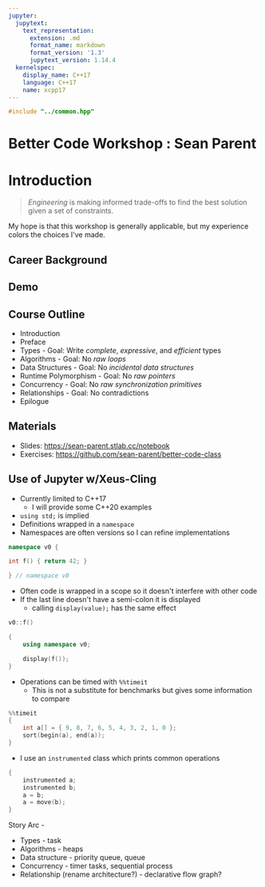 ```yaml
---
jupyter:
  jupytext:
    text_representation:
      extension: .md
      format_name: markdown
      format_version: '1.3'
      jupytext_version: 1.14.4
  kernelspec:
    display_name: C++17
    language: C++17
    name: xcpp17
---
```


```c++ slideshow={"slide_type": "skip"}
#include "../common.hpp"
```

<!-- #region slideshow={"slide_type": "slide"} -->
# Better Code Workshop : Sean Parent
<!-- #endregion -->

<!-- #region slideshow={"slide_type": "slide"} -->
# Introduction

> _Engineering_ is making informed trade-offs to find the best solution given a set of constraints.
<!-- #endregion -->

<!-- #region slideshow={"slide_type": "fragment"} tags=[] -->
My hope is that this workshop is generally applicable, but my experience colors the choices I've made.
<!-- #endregion -->

<!-- #region slideshow={"slide_type": "slide"} -->
## Career Background
<!-- #endregion -->

<!-- #region slideshow={"slide_type": "slide"} -->
## Demo
<!-- #endregion -->

<!-- #region slideshow={"slide_type": "slide"} -->
## Course Outline

- Introduction
- Preface
- Types - Goal: Write _complete_, _expressive_, and _efficient_ types
- Algorithms - Goal: No _raw loops_
- Data Structures - Goal: No _incidental data structures_
- Runtime Polymorphism - Goal: No _raw pointers_
- Concurrency - Goal: No _raw synchronization primitives_
- Relationships - Goal: No contradictions
- Epilogue
<!-- #endregion -->

<!-- #region slideshow={"slide_type": "slide"} -->
## Materials

- Slides: https://sean-parent.stlab.cc/notebook
- Exercises: https://github.com/sean-parent/better-code-class
<!-- #endregion -->

<!-- #region slideshow={"slide_type": "slide"} tags=[] -->
## Use of Jupyter w/Xeus-Cling
<!-- #endregion -->

<!-- #region slideshow={"slide_type": "slide"} tags=[] -->
- Currently limited to C++17
    - I will provide some C++20 examples
- `using std;` is implied
- Definitions wrapped in a `namespace`
- Namespaces are often versions so I can refine implementations
<!-- #endregion -->

```c++ slideshow={"slide_type": "fragment"} tags=[]
namespace v0 {

int f() { return 42; }

} // namespace v0
```


<!-- #region slideshow={"slide_type": "slide"} tags=[] -->
- Often code is wrapped in a scope so it doesn't interfere with other code
- If the last line doesn't have a semi-colon it is displayed
    - calling `display(value);` has the same effect
<!-- #endregion -->

```c++ slideshow={"slide_type": "fragment"} tags=[]
v0::f()
```

```c++ slideshow={"slide_type": "fragment"} tags=[]
{
    using namespace v0;

    display(f());
}
```

<!-- #region slideshow={"slide_type": "slide"} tags=[] -->
- Operations can be timed with `%%timeit`
    - This is not a substitute for benchmarks but gives some information to compare
<!-- #endregion -->

```c++ slideshow={"slide_type": "fragment"} tags=[]
%%timeit
{
    int a[] = { 9, 8, 7, 6, 5, 4, 3, 2, 1, 0 };
    sort(begin(a), end(a));
}
```

<!-- #region slideshow={"slide_type": "slide"} -->
- I use an `instrumented` class which prints common operations
<!-- #endregion -->

```c++ slideshow={"slide_type": "fragment"}
{
    instrumented a;
    instrumented b;
    a = b;
    a = move(b);
}
```

<!-- #region slideshow={"slide_type": "skip"} -->
Story Arc -
- Types - task
- Algorithms - heaps
- Data structure - priority queue, queue
- Concurrency - timer tasks, sequential process
- Relationship (rename architecture?) - declarative flow graph?
<!-- #endregion -->
